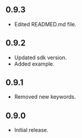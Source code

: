 ## 0.9.3

* Edited READMED.md file.

## 0.9.2

* Updated sdk version.
* Added example.

## 0.9.1

* Removed new keywords.

## 0.9.0

* Initial release.